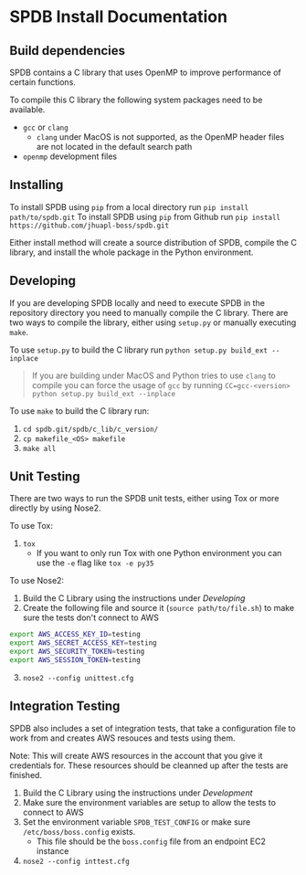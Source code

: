 # SPDB Install Documentation

## Build dependencies
SPDB contains a C library that uses OpenMP to improve performance of certain functions.

To compile this C library the following system packages need to be available.

* `gcc` or `clang`
  - `clang` under MacOS is not supported, as the OpenMP header files are not located in the default search path
* `openmp` development files

## Installing
To install SPDB using `pip` from a local directory run `pip install path/to/spdb.git`
To install SPDB using `pip` from Github run `pip install https://github.com/jhuapl-boss/spdb.git`

Either install method will create a source distribution of SPDB, compile the C library, and install the whole package in the Python environment.

## Developing
If you are developing SPDB locally and need to execute SPDB in the repository directory you need to manually compile the C library. There are two ways to compile the library, either using `setup.py` or manually executing `make`.

To use `setup.py` to build the C library run `python setup.py build_ext --inplace`

> If you are building under MacOS and Python tries to use `clang` to compile you can force the usage of `gcc` by running `CC=gcc-<version> python setup.py build_ext --inplace`

To use `make` to build the C library run:

1. `cd spdb.git/spdb/c_lib/c_version/`
2. `cp makefile_<OS> makefile`
3. `make all`

## Unit Testing
There are two ways to run the SPDB unit tests, either using Tox or more directly by using Nose2.

To use Tox:

1. `tox`
   - If you want to only run Tox with one Python environment you can use the `-e` flag like `tox -e py35`

To use Nose2:

1. Build the C Library using the instructions under *Developing*
2. Create the following file and source it (`source path/to/file.sh`) to make sure the tests don't connect to AWS
```sh
export AWS_ACCESS_KEY_ID=testing
export AWS_SECRET_ACCESS_KEY=testing
export AWS_SECURITY_TOKEN=testing
export AWS_SESSION_TOKEN=testing
```
3. `nose2 --config unittest.cfg`

## Integration Testing
SPDB also includes a set of integration tests, that take a configuration file to work from and creates AWS resouces and tests using them.

Note: This will create AWS resources in the account that you give it credentials for. These resources should be cleanned up after the tests are finished.

1. Build the C Library using the instructions under *Development*
2. Make sure the environment variables are setup to allow the tests to connect to AWS
3. Set the environment variable `SPDB_TEST_CONFIG` or make sure `/etc/boss/boss.config` exists.
   - This file should be the `boss.config` file from an endpoint EC2 instance
4. `nose2 --config inttest.cfg`
